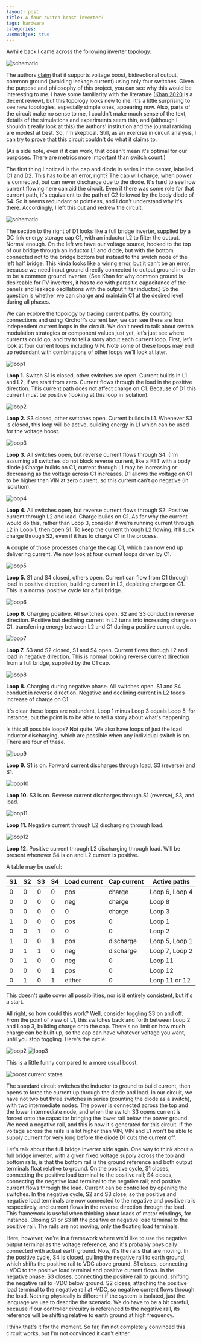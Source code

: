 ```yaml
---
layout: post
title: A four switch boost inverter?
tags: hardware
categories: 
usemathjax: true
---
```


Awhile back I came across the following inverter topology:

![schematic](/assets/w21/w21-orig.png)<!--more-->

The authors [claim](https://www.mdpi.com/2079-9292/10/14/1716) that it supports voltage boost, bidirectional output, common ground (avoiding leakage current) using only four switches. Given the purpose and philosophy of this project, you can see why this would be interesting to me. I have some familiarity with the literature ([Khan 2020](https://ieeexplore.ieee.org/abstract/document/8684241) is a decent review), but this topology looks new to me. It's a little surprising to see new topologies, especially simple ones, appearing now. Also, parts of the circuit make no sense to me, I couldn't make much sense of the text, details of the simulations and experiments seem thin, and (although I shouldn't really look at this) the authors' institution and the journal ranking are modest at best. So, I'm skeptical. Still, as an exercise in circuit analysis, I can try to prove that this circuit couldn't do what it claims to.

(As a side note, even if it can work, that doesn't mean it's optimal for our purposes. There are metrics more important than switch count.)

The first thing I noticed is the cap and diode in series in the center, labelled C1 and D2. This has to be an error, right? The cap will charge, when power is connected, but can never discharge due to the diode. It's hard to see how current flowing here can aid the circuit. Even if there was some role for that current path, it's equivalent to the path of C2 followed by the body diode of S4. So it seems redundant or pointless, and I don't understand why it's there. Accordingly, I left this out and redrew the circuit:

![schematic](/assets/w21/w21.png)

The section to the right of D1 looks like a full bridge inverter, supplied by a DC link energy storage cap C1, with an inductor L2 to filter the output. Normal enough. On the left we have our voltage source, hooked to the top of our bridge through an inductor L1 and diode, but with the bottom connected not to the bridge bottom but instead to the switch node of the left half bridge. This kinda looks like a wiring error, but it can't be an error, because we need input ground directly connected to output ground in order to be a common ground inverter. (See Khan for why common ground is desireable for PV inverters, it has to do with parasitic capacitance of the panels and leakage oscillations with the output filter inductor.) So the question is whether we can charge and maintain C1 at the desired level during all phases.

We can explore the topology by tracing current paths. By counting connections and using Kirchoff’s current law, we can see there are four independent current loops in the circuit. We don’t need to talk about switch modulation strategies or component values just yet, let’s just see where currents could go, and try to tell a story about each current loop. First, let’s look at four current loops including VIN. Note some of these loops may end up redundant with combinations of other loops we’ll look at later. 

![loop1](/assets/w21/w21loop1.png)

**Loop 1.** Switch S1 is closed, other switches are open. Current builds in L1 and L2, if we start from zero. Current flows through the load in the positive direction. This current path does not affect charge on C1. Because of D1 this current must be positive (looking at this loop in isolation).

![loop2](/assets/w21/w21loop2.png)

**Loop 2.** S3 closed, other switches open. Current builds in L1. Whenever S3 is closed, this loop will be active, building energy in L1 which can be used for the voltage boost.

![loop3](/assets/w21/w21loop3.png)

**Loop 3.** All switches open, but reverse current flows through S4. (I'm assuming all switches do not block reverse current, like a FET with a body diode.) Charge builds on C1, current through L1 may be increasing or decreasing as the voltage across C1 increases. D1 allows the voltage on C1 to be higher than VIN at zero current, so this current can’t go negative (in isolation).

![loop4](/assets/w21/w21loop4.png)

**Loop 4.** All switches open, but reverse current flows through S2. Positive current through L2 and load.  Charge builds on C1. As for why the current would do this, rather than Loop 3, consider if we’re running current through L2 in Loop 1, then open S1. To keep the current through L2 flowing, it’ll suck charge through S2, even if it has to charge C1 in the process.

A couple of those processes charge the cap C1, which can now end up delivering current. We now look at four current loops driven by C1.

![loop5](/assets/w21/w21loop5.png)

**Loop 5.** S1 and S4 closed, others open. Current can flow from C1 through load in positive direction, building current in L2, depleting charge on C1. This is a normal positive cycle for a full bridge.

![loop6](/assets/w21/w21loop6.png)

**Loop 6.** Charging positive. All switches open. S2 and S3 conduct in reverse direction. Positive but declining current in L2 turns into increasing charge on C1, transferring energy between L2 and C1 during a positive current cycle.

![loop7](/assets/w21/w21loop7.png)

**Loop 7.** S3 and S2 closed, S1 and S4 open. Current flows through L2 and load in negative direction. This is normal looking reverse current direction from a full bridge, supplied by the C1 cap. 

![loop8](/assets/w21/w21loop8.png)

**Loop 8.** Charging during negative phase. All switches open. S1 and S4 conduct in reverse direction. Negative and declining current in L2 feeds increase of charge on C1.

It's clear these loops are redundant, Loop 1 minus Loop 3 equals Loop 5, for instance, but the point is to be able to tell a story about what's happening.

Is this all possible loops? Not quite. We also have loops of just the load inductor discharging, which are possible when any individual switch is on. There are four of these.

![loop9](/assets/w21/w21loop9.png)

**Loop 9.** S1 is on. Forward current discharges through load, S3 (reverse) and S1.

![loop10](/assets/w21/w21loop10.png)

**Loop 10.** S3 is on. Reverse current discharges through S1 (reverse), S3, and load.

![loop11](/assets/w21/w21loop11.png)

**Loop 11.** Negative current through L2 discharging through load. 

![loop12](/assets/w21/w21loop12.png)

**Loop 12.** Positive current through L2 discharging through load. Will be present whenever S4 is on and L2 current is positive.

A table may be useful:

| S1 | S2 | S3 | S4 | Load current | Cap current | Active paths   |
|----|----|----|----|--------------|-------------|----------------|
| 0  | 0  | 0  | 0  | pos          |  charge     | Loop 6, Loop 4 |
| 0  | 0  | 0  | 0  | neg          |  charge     | Loop 8         |
| 0  | 0  | 0  | 0  | 0            |  charge     | Loop 3         |
| 1  | 0  | 0  | 0  | pos          |  0          | Loop 1         |
| 0  | 0  | 1  | 0  | 0            |  0          | Loop 2         |
| 1  | 0  | 0  | 1  | pos          |  discharge  | Loop 5, Loop 1 |
| 0  | 1  | 1  | 0  | neg          |  discharge  | Loop 7, Loop 2 |
| 0  | 1  | 0  | 0  | neg          |  0          | Loop 11        |
| 0  | 0  | 0  | 1  | pos          |  0          | Loop 12        |
| 0  | 1  | 0  | 1  | either       |  0          | Loop 11 or 12  |

This doesn't quite cover all possibilities, nor is it entirely consistent, but it's a start.

All right, so how could this work? Well, consider toggling S3 on and off. From the point of view of L1, this switches back and forth between Loop 2 and Loop 3, building charge onto the cap. There's no limit on how much charge can be built up, so the cap can have whatever voltage you want, until you stop toggling. Here's the cycle:

![loop2](/assets/w21/w21loop2.png)
![loop3](/assets/w21/w21loop3.png)

This is a little funny compared to a more usual boost:

![boost current states](/assets/boost_states.png)

The standard circuit switches the inductor to ground to build current, then opens to force the current up through the diode and load. In our circuit, we have not two but three switches in series (counting the diode as a switch), with two intermediate nodes. The power is connected across the top and the lower intermediate node, and when the switch S3 opens current is forced onto the capacitor bringing the lower rail below the power ground. We need a negative rail, and this is how it's generated for this circuit. If the voltage across the rails is a lot higher than VIN, VIN and L1 won't be able to supply current for very long before the diode D1 cuts the current off. 

Let's talk about the full bridge inverter side again. One way to think about a full bridge inverter, with a given fixed voltage supply across the top and bottom rails, is that the bottom rail is the ground reference and both output terminals float relative to ground. On the positive cycle, S1 closes, connecting the positive load terminal to the positive rail; S4 closes, connecting the negative load terminal to the negative rail; and positive current flows through the load. Current can be controlled by opening the switches. In the negative cycle, S2 and S3 close, so the positive and negative load terminals are now connected to the negative and positive rails respectively, and current flows in the reverse direction through the load. This framework is useful when thinking about loads of motor windings, for instance. Closing S1 or S3 lift the positive or negative load terminal to the positive rail. The rails are not moving, only the floating load terminals.

Here, however, we're in a framework where we'd like to use the negative output terminal as the voltage reference, and it's probably physically connected with actual earth ground. Now, it's the rails that are moving. In the positive cycle, S4 is closed, pulling the negative rail to earth ground, which shifts the positive rail to VDC above ground. S1 closes, connecting +VDC to the positive load terminal and positive current flows. In the negative phase, S3 closes, connecting the positive rail to ground, shifting the negative rail to -VDC below ground. S2 closes, attaching the positive load terminal to the negative rail at -VDC, so negative current flows through the load. Nothing physically is different if the system is isolated, just the language we use to describe the scenario. We do have to be a bit careful, because if our controller circuitry is referenced to the negative rail, its reference will be shifting relative to earth ground at high frequency.

I think that's it for the moment. So far, I'm not completely convinced this circuit works, but I'm not convinced it can't either.



